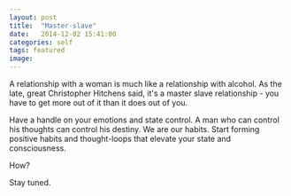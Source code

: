 ```yaml
---
layout: post
title:  "Master-slave"
date:   2014-12-02 15:41:00
categories: self
tags: featured
image: 
---
```

A relationship with a woman is much like a relationship with alcohol. As the late, great Christopher Hitchens said, it's a master slave relationship - you have to get more out of it than it does out of you.

Have a handle on your emotions and state control. A man who can control his thoughts can control his destiny. We are our habits. Start forming positive habits and thought-loops that elevate your state and consciousness. 

How?

Stay tuned.

